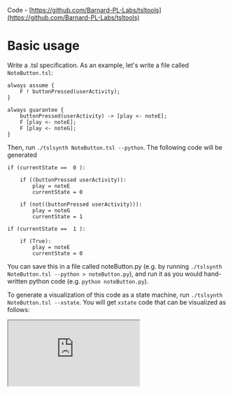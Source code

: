 Code - [https://github.com/Barnard-PL-Labs/tsltools](https://github.com/Barnard-PL-Labs/tsltools)

# Basic usage

Write a .tsl specification. As an example, let's write a file called `NoteButton.tsl`:

```
always assume {
    F ! buttonPressed(userActivity);
}

always guarantee {
    buttonPressed(userActivity) -> [play <- noteE];
    F [play <- noteE];
    F [play <- noteG];
}
```

Then, run `./tslsynth NoteButton.tsl --python`. The following code will be generated

```
if (currentState ==  0 ):

    if ((buttonPressed userActivity)):
        play = noteE
        currentState = 0

    if (not((buttonPressed userActivity))):
        play = noteG
        currentState = 1

if (currentState ==  1 ):

    if (True):
        play = noteE
        currentState = 0
```

You can save this in a file called noteButton.py (e.g. by running `./tslsynth NoteButton.tsl --python > noteButton.py`), and run it as you would hand-written python code (e.g. `python noteButton.py`).

To generate a visualization of this code as a state machine, run `./tslsynth NoteButton.tsl --xstate`. 
You will get `xstate` code that can be visualized as follows:

<iframe src="https://stately.ai/viz/embed/d3cae950-e307-4e9b-b0fa-a6917207fb96?mode=viz&panel=code&showOriginalLink=1&readOnly=1&pan=0&zoom=0&controls=0"
allow="accelerometer; ambient-light-sensor; camera; encrypted-media; geolocation; gyroscope; hid; microphone; midi; payment; usb; vr; xr-spatial-tracking"
sandbox="allow-forms allow-modals allow-popups allow-presentation allow-same-origin allow-scripts"
></iframe>

